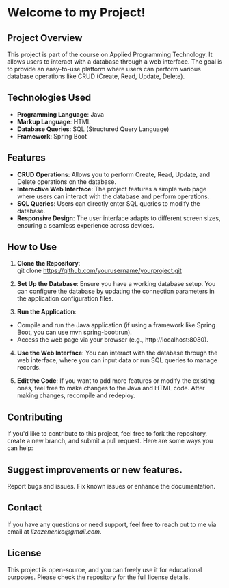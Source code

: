 # **Welcome to my Project!**

## **Project Overview**
This project is part of the course on Applied Programming Technology. It allows users to interact with a database through a web interface. The goal is to provide an easy-to-use platform where users can perform various database operations like CRUD (Create, Read, Update, Delete).

## **Technologies Used**

- **Programming Language**: Java
- **Markup Language**: HTML
- **Database Queries**: SQL (Structured Query Language)
- **Framework**: Spring Boot

## **Features**

- **CRUD Operations**: Allows you to perform Create, Read, Update, and Delete operations on the database.
- **Interactive Web Interface**: The project features a simple web page where users can interact with the database and perform operations.
- **SQL Queries**: Users can directly enter SQL queries to modify the database.
- **Responsive Design**: The user interface adapts to different screen sizes, ensuring a seamless experience across devices.

## **How to Use**

1. **Clone the Repository**:  
   git clone https://github.com/yourusername/yourproject.git

2. **Set Up the Database**:
Ensure you have a working database setup. You can configure the database by updating the connection parameters in the application configuration files.

3. **Run the Application**:
 - Compile and run the Java application (if using a framework like Spring Boot, you can use mvn spring-boot:run).
 - Access the web page via your browser (e.g., http://localhost:8080).

4. **Use the Web Interface**:
You can interact with the database through the web interface, where you can input data or run SQL queries to manage records.

5. **Edit the Code**:
If you want to add more features or modify the existing ones, feel free to make changes to the Java and HTML code. After making changes, recompile and redeploy.

## **Contributing**
If you'd like to contribute to this project, feel free to fork the repository, create a new branch, and submit a pull request. Here are some ways you can help:

## **Suggest improvements or new features.**
Report bugs and issues.
Fix known issues or enhance the documentation.

## **Contact**
If you have any questions or need support, feel free to reach out to me via email at _lizazenenko@gmail.com_.

## **License**
This project is open-source, and you can freely use it for educational purposes. Please check the repository for the full license details.
